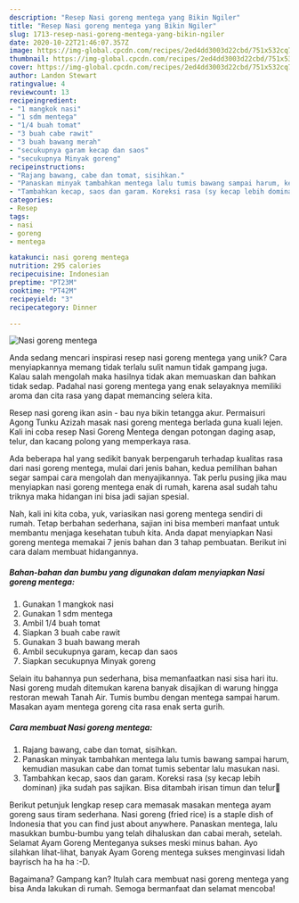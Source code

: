 ```yaml
---
description: "Resep Nasi goreng mentega yang Bikin Ngiler"
title: "Resep Nasi goreng mentega yang Bikin Ngiler"
slug: 1713-resep-nasi-goreng-mentega-yang-bikin-ngiler
date: 2020-10-22T21:46:07.357Z
image: https://img-global.cpcdn.com/recipes/2ed4dd3003d22cbd/751x532cq70/nasi-goreng-mentega-foto-resep-utama.jpg
thumbnail: https://img-global.cpcdn.com/recipes/2ed4dd3003d22cbd/751x532cq70/nasi-goreng-mentega-foto-resep-utama.jpg
cover: https://img-global.cpcdn.com/recipes/2ed4dd3003d22cbd/751x532cq70/nasi-goreng-mentega-foto-resep-utama.jpg
author: Landon Stewart
ratingvalue: 4
reviewcount: 13
recipeingredient:
- "1 mangkok nasi"
- "1 sdm mentega"
- "1/4 buah tomat"
- "3 buah cabe rawit"
- "3 buah bawang merah"
- "secukupnya garam kecap dan saos"
- "secukupnya Minyak goreng"
recipeinstructions:
- "Rajang bawang, cabe dan tomat, sisihkan."
- "Panaskan minyak tambahkan mentega lalu tumis bawang sampai harum, kemudian masukan cabe dan tomat tumis sebentar lalu masukan nasi."
- "Tambahkan kecap, saos dan garam. Koreksi rasa (sy kecap lebih dominan) jika sudah pas sajikan. Bisa ditambah irisan timun dan telur🍴"
categories:
- Resep
tags:
- nasi
- goreng
- mentega

katakunci: nasi goreng mentega 
nutrition: 295 calories
recipecuisine: Indonesian
preptime: "PT23M"
cooktime: "PT42M"
recipeyield: "3"
recipecategory: Dinner

---
```



![Nasi goreng mentega](https://img-global.cpcdn.com/recipes/2ed4dd3003d22cbd/751x532cq70/nasi-goreng-mentega-foto-resep-utama.jpg)

Anda sedang mencari inspirasi resep nasi goreng mentega yang unik? Cara menyiapkannya memang tidak terlalu sulit namun tidak gampang juga. Kalau salah mengolah maka hasilnya tidak akan memuaskan dan bahkan tidak sedap. Padahal nasi goreng mentega yang enak selayaknya memiliki aroma dan cita rasa yang dapat memancing selera kita.

Resep nasi goreng ikan asin - bau nya bikin tetangga akur. Permaisuri Agong Tunku Azizah masak nasi goreng mentega berlada guna kuali lejen. Kali ini coba resep Nasi Goreng Mentega dengan potongan daging asap, telur, dan kacang polong yang memperkaya rasa.

Ada beberapa hal yang sedikit banyak berpengaruh terhadap kualitas rasa dari nasi goreng mentega, mulai dari jenis bahan, kedua pemilihan bahan segar sampai cara mengolah dan menyajikannya. Tak perlu pusing jika mau menyiapkan nasi goreng mentega enak di rumah, karena asal sudah tahu triknya maka hidangan ini bisa jadi sajian spesial.


Nah, kali ini kita coba, yuk, variasikan nasi goreng mentega sendiri di rumah. Tetap berbahan sederhana, sajian ini bisa memberi manfaat untuk membantu menjaga kesehatan tubuh kita. Anda dapat menyiapkan Nasi goreng mentega memakai 7 jenis bahan dan 3 tahap pembuatan. Berikut ini cara dalam membuat hidangannya.

<!--inarticleads1-->

##### Bahan-bahan dan bumbu yang digunakan dalam menyiapkan Nasi goreng mentega:

1. Gunakan 1 mangkok nasi
1. Gunakan 1 sdm mentega
1. Ambil 1/4 buah tomat
1. Siapkan 3 buah cabe rawit
1. Gunakan 3 buah bawang merah
1. Ambil secukupnya garam, kecap dan saos
1. Siapkan secukupnya Minyak goreng


Selain itu bahannya pun sederhana, bisa memanfaatkan nasi sisa hari itu. Nasi goreng mudah ditemukan karena banyak disajikan di warung hingga restoran mewah Tanah Air. Tumis bumbu dengan mentega sampai harum. Masakan ayam mentega goreng cita rasa enak serta gurih. 

<!--inarticleads2-->

##### Cara membuat Nasi goreng mentega:

1. Rajang bawang, cabe dan tomat, sisihkan.
1. Panaskan minyak tambahkan mentega lalu tumis bawang sampai harum, kemudian masukan cabe dan tomat tumis sebentar lalu masukan nasi.
1. Tambahkan kecap, saos dan garam. Koreksi rasa (sy kecap lebih dominan) jika sudah pas sajikan. Bisa ditambah irisan timun dan telur🍴


Berikut petunjuk lengkap resep cara memasak masakan mentega ayam goreng saus tiram sederhana. Nasi goreng (fried rice) is a staple dish of Indonesia that you can find just about anywhere. Panaskan mentega, lalu masukkan bumbu-bumbu yang telah dihaluskan dan cabai merah, setelah. Selamat Ayam Goreng Menteganya sukses meski minus bahan. Ayo silahkan lihat-lihat, banyak Ayam Goreng mentega sukses menginvasi lidah bayrisch ha ha ha :-D. 

Bagaimana? Gampang kan? Itulah cara membuat nasi goreng mentega yang bisa Anda lakukan di rumah. Semoga bermanfaat dan selamat mencoba!
